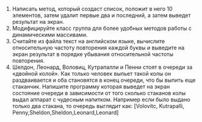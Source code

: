 1) Написать метод, который создаст список, положит в него 10
элементов, затем удалит первые два и последний, а затем выведет
результат на экран.
2) Модифицируйте класс группа для более удобных методов работы
с динамическими массивами.
3) Считайте из файла текст на английском языке, вычислите
относительную частоту повторения каждой буквы и выведите на
экран результат в порядке убывания относительной частоты
повторения.
4) Шелдон, Леонард, Воловиц, Кутрапалли и Пенни стоят в очереди
за «двойной колой». Как только человек выпьет такой колы он
раздваивается и оба становятся в конец очереди, что бы выпить еще
стаканчик. Напишите программу которая выведет на экран
состояние очереди в зависимости от того сколько стаканов колы
выдал аппарат с чудесным напитком. Например если было выдано
только два стакана, то очередь выглядит как:
[Volovitc, Kutrapalli, Penny,Sheldon,Sheldon,Leonard,Leonard]
